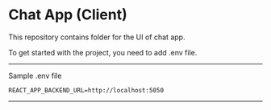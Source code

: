 # Chat App (Client)

This repository contains folder for the UI of chat app.

To get started with the project, you need to add .env file.

---

Sample .env file

```text
REACT_APP_BACKEND_URL=http://localhost:5050
```

---
